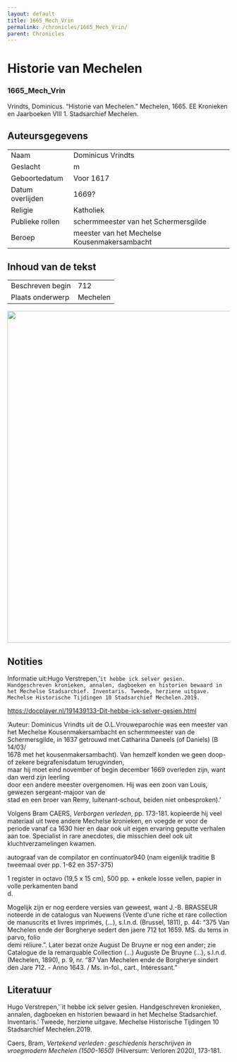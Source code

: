 ```yaml
---
layout: default
title: 1665_Mech_Vrin
permalink: /chronicles/1665_Mech_Vrin/
parent: Chronicles
--- 
```



# Historie van Mechelen 

### 1665_Mech_Vrin 

Vrindts, Dominicus. “Historie van Mechelen.” Mechelen, 1665. EE Kronieken en Jaarboeken VIII 1. Stadsarchief Mechelen. 

## Auteursgegevens 

| | | 
| --------------- | --------------- | 
| Naam | Dominicus Vrindts | 
| Geslacht | m | 
| Geboortedatum | Voor 1617 | 
| Datum overlijden | 1669? | 
| Religie | Katholiek | 
| Publieke rollen | schermmeester van het Schermersgilde | 
| Beroep | meester van het Mechelse Kousenmakersambacht | 

## Inhoud van de tekst 

| | | 
| --------------- | --------------- | 
| Beschreven begin | 712 | 
| Plaats onderwerp | Mechelen | 

[<img src="..\..\barplots_chronicles\1665_Mech_Vrin.jpg" width="750"/>](..\..\barplots_chronicles\1665_Mech_Vrin.jpg) 

## Notities 

Informatie uit:Hugo Verstrepen,’`it hebbe ick selver gesien. Handgeschreven
kronieken, annalen, dagboeken en historien bewaard in het Mechelse
Stadsarchief. Inventaris. Tweede, herziene uitgave. Mechelse Historische
Tijdingen 10 Stadsarchief Mechelen.2019.`

<https://docplayer.nl/191439133-Dit-hebbe-ick-selver-gesien.html>

‘Auteur: Dominicus Vrindts uit de O.L.Vrouweparochie was een meester van het
Mechelse Kousenmakersambacht  en schermmeester van de Schermersgilde, in 1637 getrouwd met Catharina Daneels
(of Daniels) (B 14/03/  
1678 met het kousenmakersambacht). Van hemzelf konden we geen doop- of zekere
begrafenisdatum terugvinden,  
maar hij moet eind november of begin december 1669 overleden zijn, want dan
werd zijn leerling  
door een andere meester overgenomen. Hij was een zoon van Louis, gewezen
sergeant-majoor van de  
stad en een broer van Remy, luitenant-schout, beiden niet onbesproken).’

Volgens Bram CAERS, *Verborgen verleden*, pp. 173-181. kopieerde
hij veel materiaal uit twee andere Mechelse kronieken, en voegde er voor de
periode vanaf ca 1630 hier en daar ook uit eigen ervaring geputte verhalen aan
toe. Specialist in rare anecdotes, die misschien deel ook uit kluchtverzamelingen kwamen.

autograaf van de compilator en continuator940 (nam eigenlijk traditie B  
tweemaal over pp. 1-62 en 357-375)

1 register in octavo (19,5 x 15 cm), 500 pp. + enkele losse vellen, papier in  
volle perkamenten band  
d.

Mogelijk zijn er nog eerdere versies van geweest, want J.-B. BRASSEUR noteerde
in de catalogus van Nuewens (Vente d'une riche et rare collection de manuscrits et livres imprimés, (…), s.l.n.d. (Brussel, 1811), p. 44: “375 Van Mechelen ende der Borgherye sedert den jaere 712 tot 1659. MS. du tems in parvo, folio  
demi réliure.”. Later bezat onze August De Bruyne er nog een ander; zie
Catalogue de la remarquable Collection (...) Auguste De Bruyne (...), s.l.n.d. (Mechelen, 1890), p. 9, nr. “87 Van Mechelen ende de Borgherye sindert den Jare 712. - Anno 1643. / Ms. in-fol., cart., Intéressant.”



## Literatuur 

Hugo Verstrepen,'`it hebbe ick selver gesien. Handgeschreven
kronieken, annalen, dagboeken en historien bewaard in het Mechelse
Stadsarchief. Inventaris.' Tweede, herziene uitgave. Mechelse Historische
Tijdingen 10 Stadsarchief Mechelen.2019.

Caers, Bram, *Vertekend verleden : geschiedenis herschrijven in vroegmodern Mechelen (1500-1650)* (Hilversum: Verloren 2020), 173-181.

